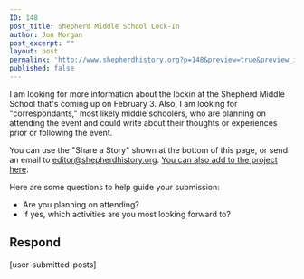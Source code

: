 ```yaml
---
ID: 148
post_title: Shepherd Middle School Lock-In
author: Jon Morgan
post_excerpt: ""
layout: post
permalink: 'http://www.shepherdhistory.org?p=148&preview=true&preview_id=148'
published: false
---
```

I am looking for more information about the lockin at the Shepherd Middle School that's coming up on February 3. Also, I am looking for "correspondants," most likely middle schoolers, who are planning on attending the event and could write about their thoughts or experiences prior or following the event.

You can use the "Share a Story" shown at the bottom of this page, or send an email to <a href="mailto:editor@shepherdhistory.org">editor@shepherdhistory.org</a>. <a href="https://www.penflip.com/shepherdonlinehq/sms-lockin?invite=Ds92KEax">You can also add to the project here</a>.

Here are some questions to help guide your submission:

* Are you planning on attending?
* If yes, which activities are you most looking forward to?


## Respond
[user-submitted-posts]